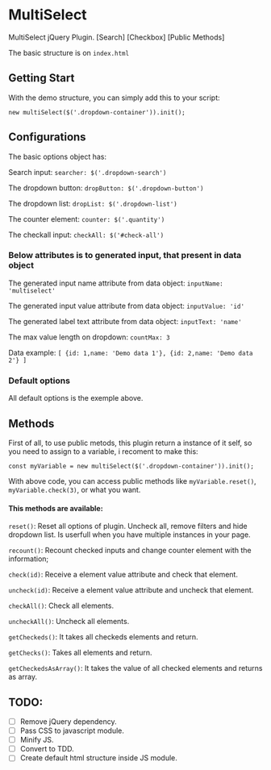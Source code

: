 # MultiSelect
MultiSelect jQuery Plugin. [Search] [Checkbox] [Public Methods]

The basic structure is on ``index.html``

## Getting Start
With the demo structure, you can simply add this to your script:

``new multiSelect($('.dropdown-container')).init();``

## Configurations
The basic options object has:

Search input: ``searcher: $('.dropdown-search')``

The dropdown button: ``dropButton: $('.dropdown-button')``

The dropdown list: ``dropList: $('.dropdown-list')``

The counter element: ``counter: $('.quantity')``

The checkall input: ``checkAll: $('#check-all')``

### Below attributes is to generated input, that present in data object

The generated input name attribute from data object: ``inputName: 'multiselect'``

The generated input value attribute from data object: ``inputValue: 'id'``

The generated label text attribute from data object: ``inputText: 'name'``

The max value length on dropdown: ``countMax: 3``

Data example: ``[
    {id: 1,name: 'Demo data 1'},
    {id: 2,name: 'Demo data 2'}
    ]``

### Default options

All default options is the exemple above.

## Methods

First of all, to use public metods, this plugin return a instance of it self, so you need to assign to a variable, i recoment to make this:

``const myVariable = new multiSelect($('.dropdown-container')).init();``

With above code, you can access public methods like ``myVariable.reset()``, ``myVariable.check(3)``, or what you want.

#### This methods are available:

``reset()``: Reset all options of plugin. Uncheck all, remove filters and hide dropdown list. Is userfull when you have multiple instances in your page.

``recount()``: Recount checked inputs and change counter element with the information;

``check(id)``: Receive a element value attribute and check that element.

``uncheck(id)``: Receive a element value attribute and uncheck that element.

``checkAll()``: Check all elements.

``uncheckAll()``: Uncheck all elements.

``getCheckeds()``: It takes all checkeds elements and return.

``getChecks()``: Takes all elements and return.

``getCheckedsAsArray()``: It takes the value of all checked elements and returns as array.

## TODO:

- [ ] Remove jQuery dependency.
- [ ] Pass CSS to javascript module.
- [ ] Minify JS.
- [ ] Convert to TDD.
- [ ] Create default html structure inside JS module.
